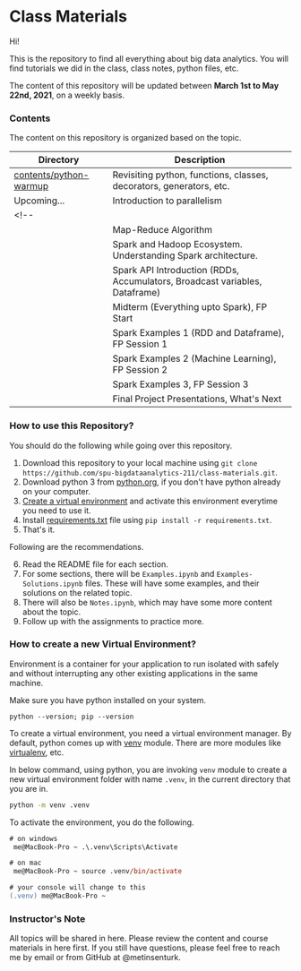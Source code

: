 # Class Materials

Hi!

This is the repository to find all everything about big data analytics. You will find tutorials we did in the class, class notes, python files, etc.

The content of this repository will be updated between **March 1st to May 22nd, 2021**, on a weekly basis.

### Contents

The content on this repository is organized based on the topic. 

| Directory                                        | Description                                                                 |
| ------------------------------------------------ | --------------------------------------------------------------------------- |
| [contents/python-warmup](contents/python-warmup) | Revisiting python, functions, classes, decorators, generators, etc.         |
| Upcoming...                                      | Introduction to parallelism                                                 |
<!-- |                                                  | Introduction to clustering systems, MongoDB, and Cassandra, Cloud Computing |
|                                                  | Map-Reduce Algorithm                                                        |
|                                                  | Spark and Hadoop Ecosystem. Understanding Spark architecture.               |
|                                                  | Spark API Introduction (RDDs, Accumulators, Broadcast variables, Dataframe) |
|                                                  | Midterm (Everything upto Spark), FP Start                                   |
|                                                  | Spark Examples 1 (RDD and Dataframe), FP Session 1                          |
|                                                  | Spark Examples 2 (Machine Learning), FP Session 2                           |
|                                                  | Spark Examples 3, FP Session 3                                              |
|                                                  | Final Project Presentations, What's Next                                    | -->

### How to use this Repository?

You should do the following while going over this repository.

1. Download this repository to your local machine using `git clone https://github.com/spu-bigdataanalytics-211/class-materials.git`.
2. Download python 3 from [python.org](https://www.python.org/), if you don't have python already on your computer.
3. [Create a virtual environment](#how-to-create-a-new-virtual-environment) and activate this environment everytime you need to use it.
4. Install [requirements.txt](requirements.txt) file using `pip install -r requirements.txt`.
5. That's it. 

Following are the recommendations.

6. Read the README file for each section.
7. For some sections, there will be `Examples.ipynb` and `Examples-Solutions.ipynb` files. These will have some examples, and their solutions on the related topic.
8. There will also be `Notes.ipynb`, which may have some more content about the topic.
9. Follow up with the assignments to practice more.

### How to create a new Virtual Environment?

Environment is a container for your application to run isolated with safely and without interrupting any other existing applications in the same machine.

Make sure you have python installed on your system.

```
python --version; pip --version
```

To create a virtual environment, you need a virtual environment manager. By default, python comes up with [venv](https://docs.python.org/3/library/venv.html) module. There are more modules like [virtualenv](https://virtualenv.pypa.io/en/latest/), etc.

In below command, using python, you are invoking `venv` module to create a new virtual environment folder with name `.venv`, in the current directory that you are in.

``` sh
python -m venv .venv
```

To activate the environment, you do the following.

``` ps
# on windows
 me@MacBook-Pro ~ .\.venv\Scripts\Activate

# on mac
 me@MacBook-Pro ~ source .venv/bin/activate

# your console will change to this
(.venv) me@MacBook-Pro ~ 
```

### Instructor's Note

All topics will be shared in here. Please review the content and course materials in here first. If you still have questions, please feel free to reach me by email or from GitHub at @metinsenturk.
